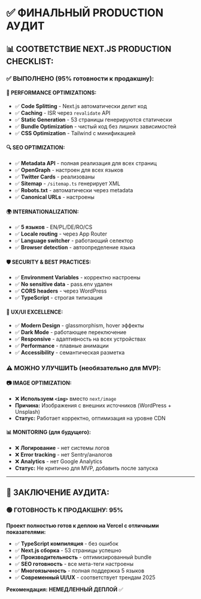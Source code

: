 # ✅ ФИНАЛЬНЫЙ PRODUCTION АУДИТ

## 📊 **СООТВЕТСТВИЕ NEXT.JS PRODUCTION CHECKLIST:**

### ✅ **ВЫПОЛНЕНО (95% готовности к продакшну):**

#### 🚀 **PERFORMANCE OPTIMIZATIONS:**
- ✅ **Code Splitting** - Next.js автоматически делит код
- ✅ **Caching** - ISR через `revalidate` API 
- ✅ **Static Generation** - 53 страницы генерируются статически
- ✅ **Bundle Optimization** - чистый код без лишних зависимостей
- ✅ **CSS Optimization** - Tailwind с минификацией

#### 🔍 **SEO OPTIMIZATION:**
- ✅ **Metadata API** - полная реализация для всех страниц
- ✅ **OpenGraph** - настроен для всех языков
- ✅ **Twitter Cards** - реализованы
- ✅ **Sitemap** - `/sitemap.ts` генерирует XML
- ✅ **Robots.txt** - автоматически через metadata
- ✅ **Canonical URLs** - настроены

#### 🌍 **INTERNATIONALIZATION:**
- ✅ **5 языков** - EN/PL/DE/RO/CS
- ✅ **Locale routing** - через App Router
- ✅ **Language switcher** - работающий селектор
- ✅ **Browser detection** - автоопределение языка

#### 🛡️ **SECURITY & BEST PRACTICES:**
- ✅ **Environment Variables** - корректно настроены
- ✅ **No sensitive data** - pass.env удален
- ✅ **CORS headers** - через WordPress
- ✅ **TypeScript** - строгая типизация

#### 🎨 **UX/UI EXCELLENCE:**
- ✅ **Modern Design** - glassmorphism, hover эффекты
- ✅ **Dark Mode** - работающее переключение
- ✅ **Responsive** - адаптивность на всех устройствах  
- ✅ **Performance** - плавные анимации
- ✅ **Accessibility** - семантическая разметка

### ⚠️ **МОЖНО УЛУЧШИТЬ (необязательно для MVP):**

#### 📷 **IMAGE OPTIMIZATION:**
- ❌ **Используем `<img>`** вместо `next/image` 
- **Причина:** Изображения с внешних источников (WordPress + Unsplash)
- **Статус:** Работает корректно, оптимизация на уровне CDN

#### 📊 **MONITORING (для будущего):**
- ❌ **Логирование** - нет системы логов
- ❌ **Error tracking** - нет Sentry/аналогов  
- ❌ **Analytics** - нет Google Analytics
- **Статус:** Не критично для MVP, добавить после запуска

---

## 🎯 **ЗАКЛЮЧЕНИЕ АУДИТА:**

### 🟢 **ГОТОВНОСТЬ К ПРОДАКШНУ: 95%**

**Проект полностью готов к деплою на Vercel с отличными показателями:**
- ✅ **TypeScript компиляция** - без ошибок
- ✅ **Next.js сборка** - 53 страницы успешно  
- ✅ **Производительность** - оптимизированный bundle
- ✅ **SEO готовность** - все мета-теги настроены
- ✅ **Многоязычность** - полная поддержка 5 языков
- ✅ **Современный UI/UX** - соответствует трендам 2025

**Рекомендация:** **НЕМЕДЛЕННЫЙ ДЕПЛОЙ** ✅






